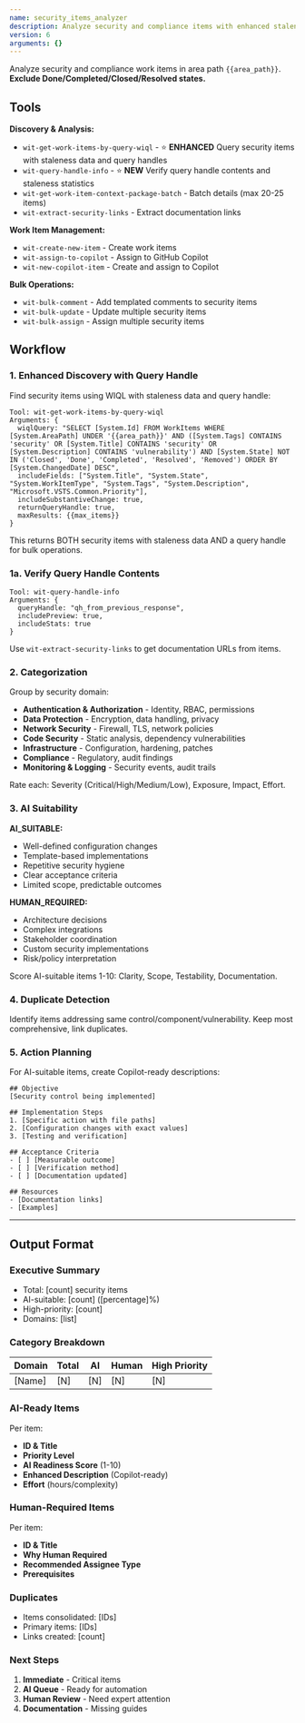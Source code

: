 ```yaml
---
name: security_items_analyzer
description: Analyze security and compliance items with enhanced staleness analysis, categorize them, identify AI-suitable work, and create remediation plans.
version: 6
arguments: {}
---
```


Analyze security and compliance work items in area path `{{area_path}}`. **Exclude Done/Completed/Closed/Resolved states.**

## Tools

**Discovery & Analysis:**
- `wit-get-work-items-by-query-wiql` - ⭐ **ENHANCED** Query security items with staleness data and query handles
- `wit-query-handle-info` - ⭐ **NEW** Verify query handle contents and staleness statistics
- `wit-get-work-item-context-package-batch` - Batch details (max 20-25 items)
- `wit-extract-security-links` - Extract documentation links

**Work Item Management:**
- `wit-create-new-item` - Create work items
- `wit-assign-to-copilot` - Assign to GitHub Copilot
- `wit-new-copilot-item` - Create and assign to Copilot

**Bulk Operations:**
- `wit-bulk-comment` - Add templated comments to security items
- `wit-bulk-update` - Update multiple security items
- `wit-bulk-assign` - Assign multiple security items

## Workflow

### 1. Enhanced Discovery with Query Handle
Find security items using WIQL with staleness data and query handle:
```
Tool: wit-get-work-items-by-query-wiql
Arguments: {
  wiqlQuery: "SELECT [System.Id] FROM WorkItems WHERE [System.AreaPath] UNDER '{{area_path}}' AND ([System.Tags] CONTAINS 'security' OR [System.Title] CONTAINS 'security' OR [System.Description] CONTAINS 'vulnerability') AND [System.State] NOT IN ('Closed', 'Done', 'Completed', 'Resolved', 'Removed') ORDER BY [System.ChangedDate] DESC",
  includeFields: ["System.Title", "System.State", "System.WorkItemType", "System.Tags", "System.Description", "Microsoft.VSTS.Common.Priority"],
  includeSubstantiveChange: true,
  returnQueryHandle: true,
  maxResults: {{max_items}}
}
```

This returns BOTH security items with staleness data AND a query handle for bulk operations.

### 1a. Verify Query Handle Contents
```
Tool: wit-query-handle-info
Arguments: {
  queryHandle: "qh_from_previous_response",
  includePreview: true,
  includeStats: true
}
```

Use `wit-extract-security-links` to get documentation URLs from items.

### 2. Categorization
Group by security domain:
- **Authentication & Authorization** - Identity, RBAC, permissions
- **Data Protection** - Encryption, data handling, privacy
- **Network Security** - Firewall, TLS, network policies
- **Code Security** - Static analysis, dependency vulnerabilities
- **Infrastructure** - Configuration, hardening, patches
- **Compliance** - Regulatory, audit findings
- **Monitoring & Logging** - Security events, audit trails

Rate each: Severity (Critical/High/Medium/Low), Exposure, Impact, Effort.

### 3. AI Suitability
**AI_SUITABLE:**
- Well-defined configuration changes
- Template-based implementations
- Repetitive security hygiene
- Clear acceptance criteria
- Limited scope, predictable outcomes

**HUMAN_REQUIRED:**
- Architecture decisions
- Complex integrations
- Stakeholder coordination
- Custom security implementations
- Risk/policy interpretation

Score AI-suitable items 1-10: Clarity, Scope, Testability, Documentation.

### 4. Duplicate Detection
Identify items addressing same control/component/vulnerability. Keep most comprehensive, link duplicates.

### 5. Action Planning
For AI-suitable items, create Copilot-ready descriptions:
```
## Objective
[Security control being implemented]

## Implementation Steps
1. [Specific action with file paths]
2. [Configuration changes with exact values]
3. [Testing and verification]

## Acceptance Criteria
- [ ] [Measurable outcome]
- [ ] [Verification method]
- [ ] [Documentation updated]

## Resources
- [Documentation links]
- [Examples]
```

---

## Output Format

### Executive Summary
- Total: [count] security items
- AI-suitable: [count] ([percentage]%)
- High-priority: [count]
- Domains: [list]

### Category Breakdown
| Domain | Total | AI | Human | High Priority |
|--------|-------|-----|-------|---------------|
| [Name] | [N]   | [N] | [N]   | [N]           |

### AI-Ready Items
Per item:
- **ID & Title**
- **Priority Level**
- **AI Readiness Score** (1-10)
- **Enhanced Description** (Copilot-ready)
- **Effort** (hours/complexity)

### Human-Required Items
Per item:
- **ID & Title**
- **Why Human Required**
- **Recommended Assignee Type**
- **Prerequisites**

### Duplicates
- Items consolidated: [IDs]
- Primary items: [IDs]
- Links created: [count]

### Next Steps
1. **Immediate** - Critical items
2. **AI Queue** - Ready for automation
3. **Human Review** - Need expert attention
4. **Documentation** - Missing guides 

